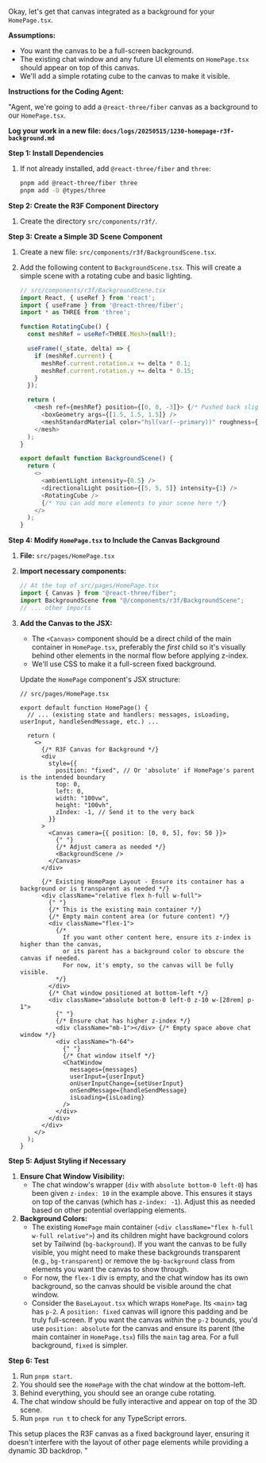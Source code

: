 Okay, let's get that canvas integrated as a background for your `HomePage.tsx`.

**Assumptions:**

- You want the canvas to be a full-screen background.
- The existing chat window and any future UI elements on `HomePage.tsx` should appear on top of this canvas.
- We'll add a simple rotating cube to the canvas to make it visible.

**Instructions for the Coding Agent:**

"Agent, we're going to add a `@react-three/fiber` canvas as a background to our `HomePage.tsx`.

**Log your work in a new file: `docs/logs/20250515/1230-homepage-r3f-background.md`**

**Step 1: Install Dependencies**

1.  If not already installed, add `@react-three/fiber` and `three`:
    ```bash
    pnpm add @react-three/fiber three
    pnpm add -D @types/three
    ```

**Step 2: Create the R3F Component Directory**

1.  Create the directory `src/components/r3f/`.

**Step 3: Create a Simple 3D Scene Component**

1.  Create a new file: `src/components/r3f/BackgroundScene.tsx`.
2.  Add the following content to `BackgroundScene.tsx`. This will create a simple scene with a rotating cube and basic lighting.

    ```typescript
    // src/components/r3f/BackgroundScene.tsx
    import React, { useRef } from 'react';
    import { useFrame } from '@react-three/fiber';
    import * as THREE from 'three';

    function RotatingCube() {
      const meshRef = useRef<THREE.Mesh>(null!);

      useFrame((_state, delta) => {
        if (meshRef.current) {
          meshRef.current.rotation.x += delta * 0.1;
          meshRef.current.rotation.y += delta * 0.15;
        }
      });

      return (
        <mesh ref={meshRef} position={[0, 0, -3]}> {/* Pushed back slightly */}
          <boxGeometry args={[1.5, 1.5, 1.5]} />
          <meshStandardMaterial color="hsl(var(--primary))" roughness={0.5} metalness={0.1} />
        </mesh>
      );
    }

    export default function BackgroundScene() {
      return (
        <>
          <ambientLight intensity={0.5} />
          <directionalLight position={[5, 5, 5]} intensity={1} />
          <RotatingCube />
          {/* You can add more elements to your scene here */}
        </>
      );
    }
    ```

**Step 4: Modify `HomePage.tsx` to Include the Canvas Background**

1.  **File:** `src/pages/HomePage.tsx`
2.  **Import necessary components:**
    ```typescript
    // At the top of src/pages/HomePage.tsx
    import { Canvas } from "@react-three/fiber";
    import BackgroundScene from "@/components/r3f/BackgroundScene";
    // ... other imports
    ```
3.  **Add the Canvas to the JSX:**

    - The `<Canvas>` component should be a direct child of the main container in `HomePage.tsx`, preferably the _first_ child so it's visually behind other elements in the normal flow before applying z-index.
    - We'll use CSS to make it a full-screen fixed background.

    Update the `HomePage` component's JSX structure:

    ```tsx
    // src/pages/HomePage.tsx

    export default function HomePage() {
      // ... (existing state and handlers: messages, isLoading, userInput, handleSendMessage, etc.) ...

      return (
        <>
          {/* R3F Canvas for Background */}
          <div
            style={{
              position: "fixed", // Or 'absolute' if HomePage's parent is the intended boundary
              top: 0,
              left: 0,
              width: "100vw",
              height: "100vh",
              zIndex: -1, // Send it to the very back
            }}
          >
            <Canvas camera={{ position: [0, 0, 5], fov: 50 }}>
              {" "}
              {/* Adjust camera as needed */}
              <BackgroundScene />
            </Canvas>
          </div>

          {/* Existing HomePage Layout - Ensure its container has a background or is transparent as needed */}
          <div className="relative flex h-full w-full">
            {" "}
            {/* This is the existing main container */}
            {/* Empty main content area (or future content) */}
            <div className="flex-1">
              {/*
                If you want other content here, ensure its z-index is higher than the canvas,
                or its parent has a background color to obscure the canvas if needed.
                For now, it's empty, so the canvas will be fully visible.
              */}
            </div>
            {/* Chat window positioned at bottom-left */}
            <div className="absolute bottom-0 left-0 z-10 w-[28rem] p-1">
              {" "}
              {/* Ensure chat has higher z-index */}
              <div className="mb-1"></div> {/* Empty space above chat window */}
              <div className="h-64">
                {" "}
                {/* Chat window itself */}
                <ChatWindow
                  messages={messages}
                  userInput={userInput}
                  onUserInputChange={setUserInput}
                  onSendMessage={handleSendMessage}
                  isLoading={isLoading}
                />
              </div>
            </div>
          </div>
        </>
      );
    }
    ```

**Step 5: Adjust Styling if Necessary**

1.  **Ensure Chat Window Visibility:**
    - The chat window's wrapper (`div` with `absolute bottom-0 left-0`) has been given `z-index: 10` in the example above. This ensures it stays on top of the canvas (which has `z-index: -1`). Adjust this as needed based on other potential overlapping elements.
2.  **Background Colors:**
    - The existing `HomePage` main container (`<div className="flex h-full w-full relative">`) and its children might have background colors set by Tailwind (`bg-background`). If you want the canvas to be fully visible, you might need to make these backgrounds transparent (e.g., `bg-transparent`) or remove the `bg-background` class from elements you want the canvas to show through.
    - For now, the `flex-1` div is empty, and the chat window has its own background, so the canvas should be visible around the chat window.
    - Consider the `BaseLayout.tsx` which wraps `HomePage`. Its `<main>` tag has `p-2`. A `position: fixed` canvas will ignore this padding and be truly full-screen. If you want the canvas _within_ the `p-2` bounds, you'd use `position: absolute` for the canvas and ensure its parent (the main container in `HomePage.tsx`) fills the `main` tag area. For a full background, `fixed` is simpler.

**Step 6: Test**

1.  Run `pnpm start`.
2.  You should see the `HomePage` with the chat window at the bottom-left.
3.  Behind everything, you should see an orange cube rotating.
4.  The chat window should be fully interactive and appear on top of the 3D scene.
5.  Run `pnpm run t` to check for any TypeScript errors.

This setup places the R3F canvas as a fixed background layer, ensuring it doesn't interfere with the layout of other page elements while providing a dynamic 3D backdrop.
"
